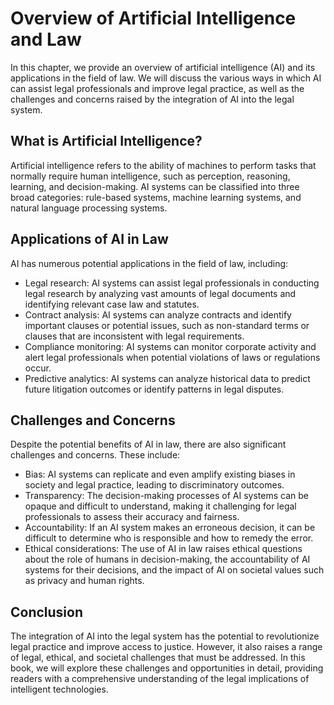 Overview of Artificial Intelligence and Law
====================================================================

In this chapter, we provide an overview of artificial intelligence (AI) and its applications in the field of law. We will discuss the various ways in which AI can assist legal professionals and improve legal practice, as well as the challenges and concerns raised by the integration of AI into the legal system.

What is Artificial Intelligence?
--------------------------------

Artificial intelligence refers to the ability of machines to perform tasks that normally require human intelligence, such as perception, reasoning, learning, and decision-making. AI systems can be classified into three broad categories: rule-based systems, machine learning systems, and natural language processing systems.

Applications of AI in Law
-------------------------

AI has numerous potential applications in the field of law, including:

* Legal research: AI systems can assist legal professionals in conducting legal research by analyzing vast amounts of legal documents and identifying relevant case law and statutes.
* Contract analysis: AI systems can analyze contracts and identify important clauses or potential issues, such as non-standard terms or clauses that are inconsistent with legal requirements.
* Compliance monitoring: AI systems can monitor corporate activity and alert legal professionals when potential violations of laws or regulations occur.
* Predictive analytics: AI systems can analyze historical data to predict future litigation outcomes or identify patterns in legal disputes.

Challenges and Concerns
-----------------------

Despite the potential benefits of AI in law, there are also significant challenges and concerns. These include:

* Bias: AI systems can replicate and even amplify existing biases in society and legal practice, leading to discriminatory outcomes.
* Transparency: The decision-making processes of AI systems can be opaque and difficult to understand, making it challenging for legal professionals to assess their accuracy and fairness.
* Accountability: If an AI system makes an erroneous decision, it can be difficult to determine who is responsible and how to remedy the error.
* Ethical considerations: The use of AI in law raises ethical questions about the role of humans in decision-making, the accountability of AI systems for their decisions, and the impact of AI on societal values such as privacy and human rights.

Conclusion
----------

The integration of AI into the legal system has the potential to revolutionize legal practice and improve access to justice. However, it also raises a range of legal, ethical, and societal challenges that must be addressed. In this book, we will explore these challenges and opportunities in detail, providing readers with a comprehensive understanding of the legal implications of intelligent technologies.
